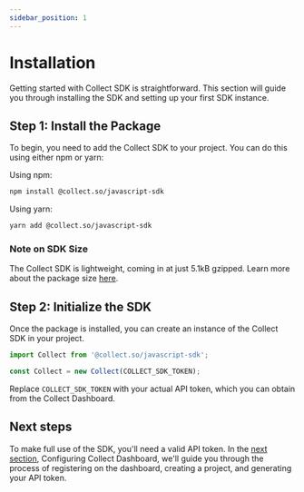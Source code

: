 ```yaml
---
sidebar_position: 1
---
```

# Installation
Getting started with Collect SDK is straightforward. This section will guide you through installing the SDK and setting up your first SDK instance.

## Step 1: Install the Package

To begin, you need to add the Collect SDK to your project. You can do this using either npm or yarn:

Using npm:

```bash
npm install @collect.so/javascript-sdk
```

Using yarn: 
```bash
yarn add @collect.so/javascript-sdk
```

### Note on SDK Size
The Collect SDK is lightweight, coming in at just 5.1kB gzipped. Learn more about the package size [here](https://pkg-size.dev/@collect.so%2Fjavascript-sdk).

## Step 2: Initialize the SDK
Once the package is installed, you can create an instance of the Collect SDK in your project.
```typescript
import Collect from '@collect.so/javascript-sdk';

const Collect = new Collect(COLLECT_SDK_TOKEN);
```
Replace `COLLECT_SDK_TOKEN` with your actual API token, which you can obtain from the Collect Dashboard.

## Next steps
To make full use of the SDK, you'll need a valid API token. In the [next section](/quick-start/configuring-dashboard), Configuring Collect Dashboard, we'll guide you through the process of registering on the dashboard, creating a project, and generating your API token.